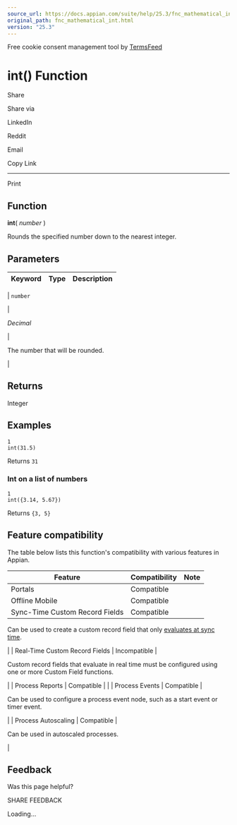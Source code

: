 ```yaml
---
source_url: https://docs.appian.com/suite/help/25.3/fnc_mathematical_int.html
original_path: fnc_mathematical_int.html
version: "25.3"
---
```


Free cookie consent management tool by [TermsFeed](https://www.termsfeed.com/)

# int() Function

Share

Share via

LinkedIn

Reddit

Email

Copy Link

* * *

Print

## Function

**int**( _number_ )

Rounds the specified number down to the nearest integer.

## Parameters

| Keyword | Type | Description |
| --- | --- | --- |
|
`number`

 |

_Decimal_

 |

The number that will be rounded.

 |

## Returns

Integer

## Examples

```
1
int(31.5)
```

Returns `31`

### Int on a list of numbers

```
1
int({3.14, 5.67})
```

Returns `{3, 5}`

## Feature compatibility

The table below lists this function's compatibility with various features in Appian.

| Feature | Compatibility | Note |
| --- | --- | --- |
| Portals | Compatible |  |
| Offline Mobile | Compatible |  |
| Sync-Time Custom Record Fields | Compatible |
Can be used to create a custom record field that only [evaluates at sync time](custom-record-fields.html#prodlink-sync-time-evaluations).

 |
| Real-Time Custom Record Fields | Incompatible |

Custom record fields that evaluate in real time must be configured using one or more Custom Field functions.

 |
| Process Reports | Compatible |  |
| Process Events | Compatible |

Can be used to configure a process event node, such as a start event or timer event.

 |
| Process Autoscaling | Compatible |

Can be used in autoscaled processes.

 |

## Feedback

Was this page helpful?

SHARE FEEDBACK

Loading...